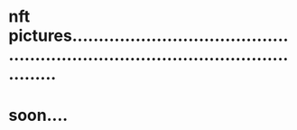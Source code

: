 # nft pictures.......................................................................................................
# soon....

